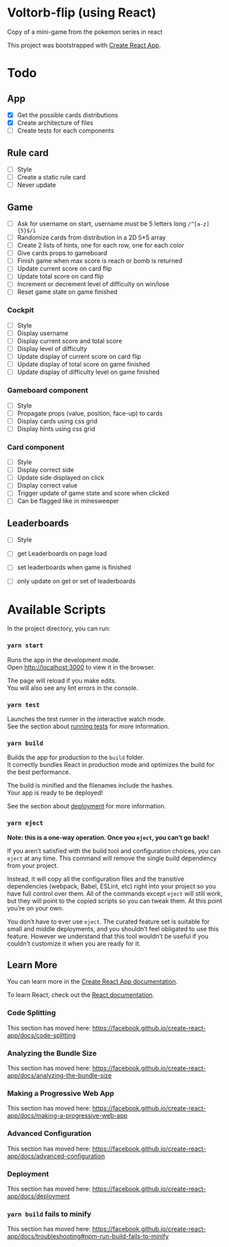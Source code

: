 # Voltorb-flip (using React)
Copy of a mini-game from the pokemon series in react

This project was bootstrapped with [Create React App](https://github.com/facebook/create-react-app).


# Todo
## App<br/>
  - [x] Get the possible cards distributions
  - [x] Create architecture of files
  - [ ] Create tests for each components
## Rule card<br/>
  - [ ] Style
  - [ ] Create a static rule card
  - [ ] Never update
## Game<br/>
  - [ ] Ask for username on start, username must be 5 letters long `/^[a-z]{5}$/i`
  - [ ] Randomize cards from distribution in a 2D 5*5 array
  - [ ] Create 2 lists of hints, one for each row, one for each color
  - [ ] Give cards props to gameboard
  - [ ] Finish game when max score is reach or bomb is returned
  - [ ] Update current score on card flip
  - [ ] Update total score on card flip
  - [ ] Increment or decrement level of difficulty on win/lose
  - [ ] Reset game state on game finished
### Cockpit
  - [ ] Style
  - [ ] Display username
  - [ ] Display current score and total score
  - [ ] Display level of difficulty
  - [ ] Update display of current score on card flip
  - [ ] Update display of total score on game finished
  - [ ] Update display of difficulty level on game finished
### Gameboard component
  - [ ] Style
  - [ ] Propagate props (value, position, face-up) to cards
  - [ ] Display cards using css grid
  - [ ] Display hints using css grid
### Card component
  - [ ] Style
  - [ ] Display correct side
  - [ ] Update side displayed on click
  - [ ] Display correct value
  - [ ] Trigger update of game state and score when clicked
  - [ ] Can be flagged like in minesweeper
## Leaderboards<br/>
  - [ ] Style
  - [ ] get Leaderboards on page load
  - [ ] set leaderboards when game is finished
  - [ ] only update on get or set of leaderboards


# Available Scripts

In the project directory, you can run:

### `yarn start`

Runs the app in the development mode.<br />
Open [http://localhost:3000](http://localhost:3000) to view it in the browser.

The page will reload if you make edits.<br />
You will also see any lint errors in the console.

### `yarn test`

Launches the test runner in the interactive watch mode.<br />
See the section about [running tests](https://facebook.github.io/create-react-app/docs/running-tests) for more information.

### `yarn build`

Builds the app for production to the `build` folder.<br />
It correctly bundles React in production mode and optimizes the build for the best performance.

The build is minified and the filenames include the hashes.<br />
Your app is ready to be deployed!

See the section about [deployment](https://facebook.github.io/create-react-app/docs/deployment) for more information.

### `yarn eject`

**Note: this is a one-way operation. Once you `eject`, you can’t go back!**

If you aren’t satisfied with the build tool and configuration choices, you can `eject` at any time. This command will remove the single build dependency from your project.

Instead, it will copy all the configuration files and the transitive dependencies (webpack, Babel, ESLint, etc) right into your project so you have full control over them. All of the commands except `eject` will still work, but they will point to the copied scripts so you can tweak them. At this point you’re on your own.

You don’t have to ever use `eject`. The curated feature set is suitable for small and middle deployments, and you shouldn’t feel obligated to use this feature. However we understand that this tool wouldn’t be useful if you couldn’t customize it when you are ready for it.

## Learn More

You can learn more in the [Create React App documentation](https://facebook.github.io/create-react-app/docs/getting-started).

To learn React, check out the [React documentation](https://reactjs.org/).

### Code Splitting

This section has moved here: https://facebook.github.io/create-react-app/docs/code-splitting

### Analyzing the Bundle Size

This section has moved here: https://facebook.github.io/create-react-app/docs/analyzing-the-bundle-size

### Making a Progressive Web App

This section has moved here: https://facebook.github.io/create-react-app/docs/making-a-progressive-web-app

### Advanced Configuration

This section has moved here: https://facebook.github.io/create-react-app/docs/advanced-configuration

### Deployment

This section has moved here: https://facebook.github.io/create-react-app/docs/deployment

### `yarn build` fails to minify

This section has moved here: https://facebook.github.io/create-react-app/docs/troubleshooting#npm-run-build-fails-to-minify
